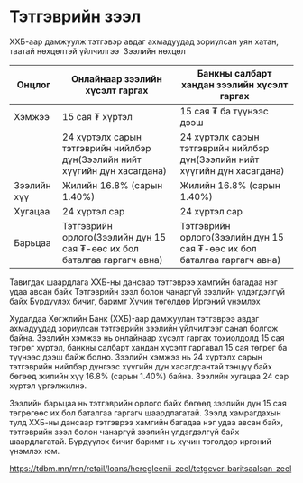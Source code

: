 # Тэтгэврийн зээл
ХХБ-аар дамжуулж тэтгэвэр авдаг ахмадуудад зориулсан уян хатан, таатай нөхцөлтэй үйлчилгээ 
Зээлийн нөхцөл

|Онцлог|Онлайнаар зээлийн хүсэлт гаргах|Банкны салбарт хандан зээлийн хүсэлт гаргах|
|---|---|---|
|Хэмжээ|15 сая ₮ хүртэл|15 сая ₮ ба түүнээс дээш|
||24 хүртэлх сарын тэтгэврийн нийлбэр дүн(Зээлийн нийт хүүгийн дүн хасагдана)|24 хүртэлх сарын тэтгэврийн нийлбэр дүн(Зээлийн нийт хүүгийн дүн хасагдана)|
|Зээлийн хүү|Жилийн 16.8% (сарын 1.40%)|Жилийн 16.8% (сарын 1.40%)|
|Хугацаа|24 хүртэл сар|24 хүртэл сар|
|Барьцаа|Тэтгэврийн орлого(Зээлийн дүн 15 сая ₮-өөс их бол баталгаа гаргагч авна)|Тэтгэврийн орлого(Зээлийн дүн 15 сая ₮-өөс их бол баталгаа гаргагч авна)|

Тавигдах шаардлага
ХХБ-ны дансаар тэтгэврээ хамгийн багадаа нэг удаа авсан байх
Тэтгэврийн зээл болон чанаргүй зээлийн үлдэгдэлгүй байх
Бүрдүүлэх бичиг, баримт
Хүчин төгөлдөр Иргэний үнэмлэх


Худалдаа Хөгжлийн Банк (ХХБ)-аар дамжуулан тэтгэврээ авдаг ахмадуудад зориулсан тэтгэврийн зээлийн үйлчилгээг санал болгож байна. Зээлийн хэмжээ нь онлайнаар хүсэлт гаргах тохиолдолд 15 сая төгрөг хүртэл, банкны салбарт хандан хүсэлт гаргавал 15 сая төгрөг ба түүнээс дээш байж болно. Зээлийн хэмжээ нь 24 хүртэлх сарын тэтгэврийн нийлбэр дүнгээс хүүгийн дүн хасагдсантай тэнцүү байх бөгөөд жилийн хүү 16.8% (сарын 1.40%) байна. Зээлийн хугацаа 24 сар хүртэл үргэлжилнэ.

Зээлийн барьцаа нь тэтгэврийн орлого байх бөгөөд зээлийн дүн 15 сая төгрөгөөс их бол баталгаа гаргагч шаардлагатай. Зээлд хамрагдахын тулд ХХБ-ны дансаар тэтгэврээ хамгийн багадаа нэг удаа авсан байх, тэтгэврийн зээл болон чанаргүй зээлийн үлдэгдэлгүй байх шаардлагатай. Бүрдүүлэх бичиг баримт нь хүчин төгөлдөр иргэний үнэмлэх юм.

https://tdbm.mn/mn/retail/loans/heregleenii-zeel/tetgever-baritsaalsan-zeel